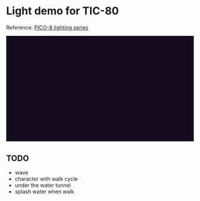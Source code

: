 # Light demo for TIC-80

Reference: [PICO-8 lighting series](https://hackernoon.com/pico-8-lighting-part-1-thin-dark-line-8ea15d21fed7)

![cover](doc/demo.gif)

## TODO

 - wave
 - character with walk cycle
 - under the water tunnel
 - splash water when walk


